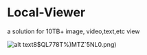 # Local-Viewer
a solution for 10TB+ image, video,text,etc view


![alt text](https://raw.githubusercontent.com/NaiveOtaku/Local-Viewer/master/MXWH)8$QL778T%)MTZ`5NL0.png)

